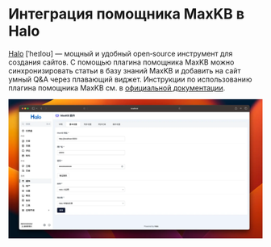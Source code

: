 # Интеграция помощника MaxKB в Halo

[Halo](https://github.com/halo-dev/halo) [ˈheɪloʊ] — мощный и удобный open‑source инструмент для создания сайтов. С помощью плагина помощника MaxKB можно синхронизировать статьи в базу знаний MaxKB и добавить на сайт умный Q&A через плавающий виджет.
Инструкции по использованию плагина помощника MaxKB см. в [официальной документации](https://www.halo.run/store/apps/app-aWHcE).

![halo](../img/FAQ/halo.png)